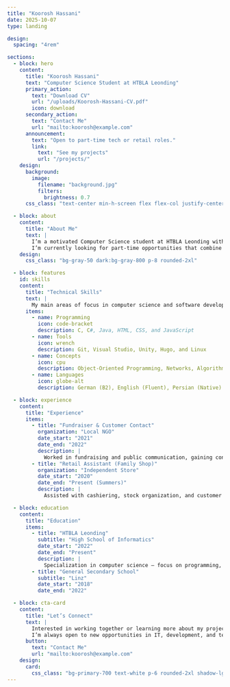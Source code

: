 ```yaml
---
title: "Koorosh Hassani"
date: 2025-10-07
type: landing

design:
  spacing: "4rem"

sections:
  - block: hero
    content:
      title: "Koorosh Hassani"
      text: "Computer Science Student at HTBLA Leonding"
      primary_action:
        text: "Download CV"
        url: "/uploads/Koorosh-Hassani-CV.pdf"
        icon: download
      secondary_action:
        text: "Contact Me"
        url: "mailto:koorosh@example.com"
      announcement:
        text: "Open to part-time tech or retail roles."
        link:
          text: "See my projects"
          url: "/projects/"
    design:
      background:
        image:
          filename: "background.jpg"
          filters:
            brightness: 0.7
      css_class: "text-center min-h-screen flex flex-col justify-center"

  - block: about
    content:
      title: "About Me"
      text: |
        I’m a motivated Computer Science student at HTBLA Leonding with hands-on experience in software development, hardware fundamentals, and customer-facing roles.  
        I’m currently looking for part-time opportunities that combine technology and teamwork while continuing to grow my programming and problem-solving skills.
    design:
      css_class: "bg-gray-50 dark:bg-gray-800 p-8 rounded-2xl"

  - block: features
    id: skills
    content:
      title: "Technical Skills"
      text: |
        My main areas of focus in computer science and software development.
      items:
        - name: Programming
          icon: code-bracket
          description: C, C#, Java, HTML, CSS, and JavaScript
        - name: Tools
          icon: wrench
          description: Git, Visual Studio, Unity, Hugo, and Linux
        - name: Concepts
          icon: cpu
          description: Object-Oriented Programming, Networks, Algorithms
        - name: Languages
          icon: globe-alt
          description: German (B2), English (Fluent), Persian (Native)

  - block: experience
    content:
      title: "Experience"
      items:
        - title: "Fundraiser & Customer Contact"
          organization: "Local NGO"
          date_start: "2021"
          date_end: "2022"
          description: |
            Worked in fundraising and public communication, gaining confidence in direct customer interaction and persuasive communication.
        - title: "Retail Assistant (Family Shop)"
          organization: "Independent Store"
          date_start: "2020"
          date_end: "Present (Summers)"
          description: |
            Assisted with cashiering, stock organization, and customer service during summer periods.

  - block: education
    content:
      title: "Education"
      items:
        - title: "HTBLA Leonding"
          subtitle: "High School of Informatics"
          date_start: "2022"
          date_end: "Present"
          description: |
            Specialization in computer science — focus on programming, networks, and software development.
        - title: "General Secondary School"
          subtitle: "Linz"
          date_start: "2018"
          date_end: "2022"

  - block: cta-card
    content:
      title: "Let’s Connect"
      text: |
        Interested in working together or learning more about my projects?  
        I’m always open to new opportunities in IT, development, and tech support.
      button:
        text: "Contact Me"
        url: "mailto:koorosh@example.com"
    design:
      card:
        css_class: "bg-primary-700 text-white p-6 rounded-2xl shadow-lg"
---
```

